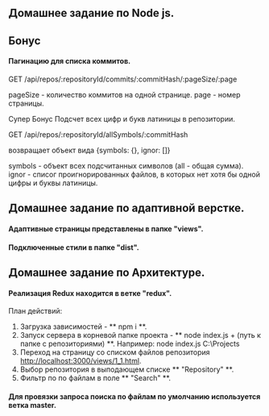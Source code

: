## Домашнее задание по Node js.

## Бонус
#### Пагинацию для списка коммитов. 
GET /api/repos/:repositoryId/commits/:commitHash/:pageSize/:page

pageSize - количество коммитов на одной странице.
page - номер страницы.

Супер Бонус
Подсчет всех цифр и букв латиницы в репозитории.

GET /api/repos/:repositoryId/allSymbols/:commitHash

возвращает объект вида {symbols: {}, ignor: []}

symbols - объект всех подсчитанных символов (all - общая сумма).
ignor  - списог проигнорированных файлов, в которых нет хотя бы одной цифры и буквы латиницы.

## Домашнее задание по адаптивной верстке.

#### Адаптивные страницы представлены в папке "views". 
#### Подключенные стили в папке "dist".

## Домашнее задание по Архитектуре.

#### Реализация Redux находится в ветке "redux".

План действий:

1. Загрузка зависимостей - ** npm i **.
2. Запуск сервера в корневой папке проекта - ** node index.js + (путь к папке с репозиториями) **.
    Например: node index.js C:\Projects
3. Переход на страницу со списком файлов репозитория <http://localhost:3000/views/1_1.html>.
4. Выбор репозитория в выподающем списке ** "Repository" **.
5. Фильтр по по файлам в поле ** "Search" **.

#### Для провязки запроса поиска по файлам по умолчанию используется ветка master.